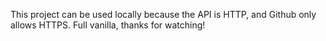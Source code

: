 This project can be used locally because the API is HTTP, and Github only allows HTTPS. Full vanilla, thanks for watching!
